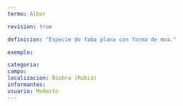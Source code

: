 ```yaml
---
termo: Albar

revision: true

definicion: "Especie de faba plana con forma de moa."

exemplo:

categoria:
campo:
localizacion: Biobra (Rubiá)
informantes:
usuario: Modesto
---
```

